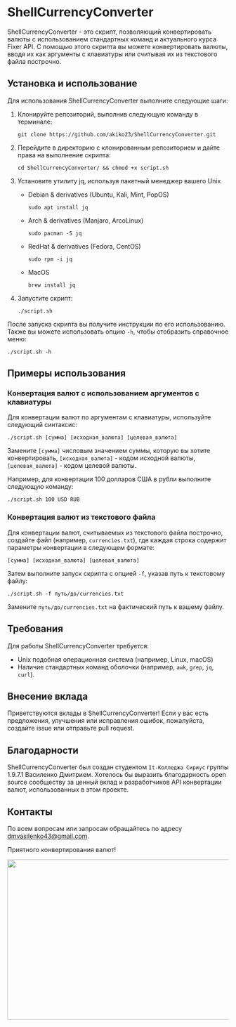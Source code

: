   # ShellCurrencyConverter

ShellCurrencyConverter - это скрипт, позволяющий конвертировать валюты с использованием стандартных команд и актуального курса Fixer API. С помощью этого скрипта вы можете конвертировать валюты, вводя их как аргументы с клавиатуры или считывая их из текстового файла построчно.

## Установка и использование

Для использования ShellCurrencyConverter выполните следующие шаги:

1. Клонируйте репозиторий, выполнив следующую команду в терминале:
   ```
   git clone https://github.com/akiko23/ShellCurrencyConverter.git
   ```

2. Перейдите в директорию c клонированным репозиторием и дайте права на выполнение скрипта:
   ```
   cd ShellCurrencyConverter/ && chmod +x script.sh
   ```
   
3. Установите утилиту jq, используя пакетный менеджер вашего Unix
    - Debian & derivatives (Ubuntu, Kali, Mint, PopOS)
      ```
      sudo apt install jq
      ```
    - Arch & derivatives (Manjaro, ArcoLinux)
      ```
      sudo pacman -S jq
      ```
    - RedHat & derivatives (Fedora, CentOS)
      ```
      sudo rpm -i jq 
      ```
    - MacOS
      ```
      brew install jq 
      ```

4. Запустите скрипт:
   ```
   ./script.sh
   ```

После запуска скрипта вы получите инструкции по его использованию. Также вы можете использовать опцию `-h`, чтобы отобразить справочное меню:
   ```
   ./script.sh -h
   ```

## Примеры использования

### Конвертация валют с использованием аргументов с клавиатуры

Для конвертации валют по аргументам с клавиатуры, используйте следующий синтаксис:
```
./script.sh [сумма] [исходная_валюта] [целевая_валюта]
```
Замените `[сумма]` числовым значением суммы, которую вы хотите конвертировать, `[исходная_валюта]` - кодом исходной валюты, `[целевая_валюта]` - кодом целевой валюты.

Например, для конвертации 100 долларов США в рубли выполните следующую команду:
```
./script.sh 100 USD RUB
```

### Конвертация валют из текстового файла

Для конвертации валют, считываемых из текстового файла построчно, создайте файл (например, `currencies.txt`), где каждая строка содержит параметры конвертации в следующем формате:
```
[сумма] [исходная_валюта] [целевая_валюта]
```

Затем выполните запуск скрипта с опцией `-f`, указав путь к текстовому файлу:
```
./script.sh -f путь/до/currencies.txt
```
Замените `путь/до/currencies.txt` на фактический путь к вашему файлу.

## Требования

Для работы ShellCurrencyConverter требуется:

- Unix подобная операционная система (например, Linux, macOS)
- Наличие стандартных команд оболочки (например, `awk`, `grep`, `jq`, `curl`).

## Внесение вклада

Приветствуются вклады в ShellCurrencyConverter! Если у вас есть предложения, улучшения или исправления ошибок, пожалуйста, создайте issue или отправьте pull request.

## Благодарности

ShellCurrencyConverter был создан студентом `It-Колледжа Сириус` группы 1.9.7.1 Василенко Дмитрием. Хотелось бы выразить благодарность open source сообществу за ценный вклад и разработчиков API конвертации валют, использованных в этом проекте.

## Контакты

По всем вопросам или запросам обращайтесь по адресу dmvasilenko43@gmail.com.

Приятного конвертирования валют!

<img width="600" height="365" src="https://www.meme-arsenal.com/memes/ee9d59eb87605907186a2407b84f2b89.jpg" />
